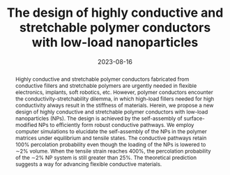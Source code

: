 ---
title: The design of highly conductive and stretchable polymer conductors with low-load nanoparticles
authors:
- Yu-Ting Sun
- Can Zhao
- You-Liang Zhu
- Jun-Lei Guan
- Li-Li Zhang
- Lai Wei
- Zhao-Yan Sun
- Yi-Neng Huang
date: 2023-08-16
doi: 10.1039/D3SM00669G
publish_types: 期刊文章
publication: Soft Matter
publication_short: Soft Matter
abstract: Highly conductive and stretchable polymer conductors  fabricated from conductive fillers and stretchable polymers are urgently  needed in flexible electronics, implants, soft robotics, etc. However,  polymer conductors encounter the conductivity-stretchability dilemma, in  which high-load fillers needed for high conductivity always result in  the stiffness of materials. Herein, we propose a new design of highly  conductive and stretchable polymer conductors with low-load  nanoparticles (NPs). The design is achieved by the self-assembly of  surface-modified NPs to efficiently form robust conductive pathways. We  employ computer simulations to elucidate the self-assembly of the NPs in  the polymer matrices under equilibrium and tensile states. The  conductive pathways retain 100% percolation probability even though the  loading of the NPs is lowered to ∼2% volume. When the tensile strain  reaches 400%, the percolation probability of the ∼2% NP system is still  greater than 25%. The theoretical prediction suggests a way for  advancing flexible conductive materials.
url_pdf: https://pubs.rsc.org/en/content/articlelanding/2023/sm/d3sm00669g
---